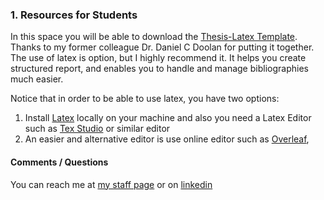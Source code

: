 ### 1. Resources for Students 

In this space you will be able to download the [Thesis-Latex Template](LaTeX-Thesis-Template.zip). Thanks to my former colleague Dr. Daniel C Doolan for putting it together. The use of latex is option, but I highly recommend it. It helps you create structured report, and enables you to handle and manage bibliographies much easier. 


Notice that in order to be able to use latex, you have two options: 1.	Install [Latex]( https://www.latex-project.org/) locally on your machine and also you need a Latex Editor  such as [Tex Studio]( https://www.texstudio.org/) or similar editor 2.	An easier and alternative editor is use online editor such as [Overleaf](https://www.overleaf.com/), 
#### Comments / Questions 

You can reach me at [my staff page](https://www3.rgu.ac.uk/dmstaff/elyan-eyad) or on [linkedin](http://www.linkedin.com/in/elyan )


